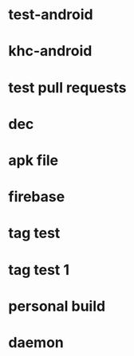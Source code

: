 # test-android
# khc-android
# test pull requests
# dec
# apk file
# firebase
# tag test
# tag test 1
# personal build
# daemon
